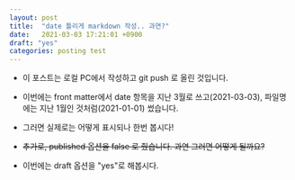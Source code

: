 ```yaml
---
layout: post
title:  "date 틀리게 markdown 작성.. 과연?"
date:   2021-03-03 17:21:01 +0900
draft: "yes"
categories: posting test
---
```

- 이 포스트는 로컬 PC에서 작성하고 git push 로 올린 것입니다.
- 이번에는 front matter에서 date 항목을 지난 3월로 쓰고(2021-03-03), 파일명에는 지난 1월인 것처럼(2021-01-01) 썼습니다.

- 그러면 실제로는 어떻게 표시되나 한번 봅시다!

- ~~추가로, published 옵션을 false 로 줬습니다. 과연 그러면 어떻게 될까요?~~
- 이번에는 draft 옵션을 "yes"로 해봅시다.
